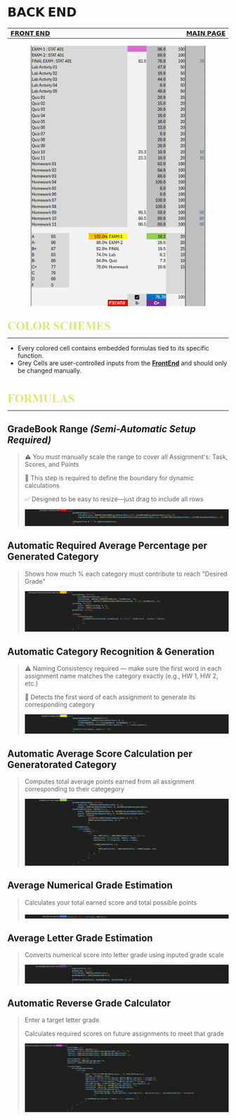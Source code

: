 # 𝗕𝗔𝗖𝗞 𝗘𝗡𝗗
<table>
  <tr>
    <td width="500px" align="left">
      <a href="./panel_frontend.md">𝗙𝗥𝗢𝗡𝗧 𝗘𝗡𝗗</a>
    </td>
    <td width="500px" align="right">
      <a href="./README.md">𝗠𝗔𝗜𝗡 𝗣𝗔𝗚𝗘</a>  
    </td>
  </tr>
</table>

<div align="center">
<img src= ./images/backend_panel.png width=400>
</div>

<br>

[<img src="./images/cw_color_schemes.png" height="20">](./panel_backend.md)

****

- Every colored cell contains embedded formulas tied to its specific function.
- Grey Cells are user-controlled inputs from the **[FrontEnd](./panel_frontend.md)** and should only be changed manually. 

<br>

[<img src="./images/cw_formulas.png" height="20">](./panel_backend.md)

****

## GradeBook Range _(Semi-Automatic Setup Required)_
> ⚠️ You must manually scale the range to cover all Assignment's: Task, Scores, and Points
> 
> 🧩 This step is required to define the boundary for dynamic calculations
> 
> ✅ Designed to be easy to resize—just drag to include all rows
> 
> <img src=./images/blockRangeGradeBookTable.png >

## Automatic Required Average Percentage per Generated Category
> Shows how much % each category must contribute to reach "Desired Grade"
> 
> <img src=./images/desiredPercentage.png>


## Automatic Category Recognition & Generation
>⚠️ Naming Consistency required — make sure the first word in each assignment name matches the category exactly (e.g., HW 1, HW 2, etc.)
>
>🧩 Detects the first word of each assignment to generate its corresponding category
>
><img src=./images/assignementCategoryGenerator.png>

## Automatic Average Score Calculation per Generatorated Category
> Computes total average points earned from all assignment corresponding to their categegory
>
> <img src=./images/avgScoreGenerator.png>

## Average Numerical Grade Estimation
> Calculates your total earned score and total possible points
>
> <img src=./images/totalScoreAndPoints.png>

## Average Letter Grade Estimation
> Converts numerical score into letter grade using inputed grade scale
>
> <img src=./images/letterGradeEstimation.png>

## Automatic Reverse Grade Calculator
> Enter a target letter grade
> 
> Calculates required scores on future assignments to meet that grade
>
> <img src=./images/reverseScoreCalculator.png>
